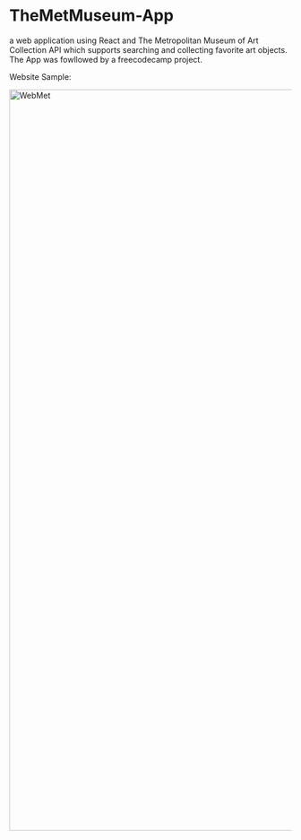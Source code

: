 # TheMetMuseum-App
a web application using React and The Metropolitan Museum of Art Collection API which supports searching and collecting favorite art objects. The App was fowllowed by a freecodecamp project. 

Website Sample:



<img width="1323" alt="WebMet" src="https://user-images.githubusercontent.com/106004886/194203655-ee9d7870-d947-48ab-82f3-6dbbb49ced5f.png">

